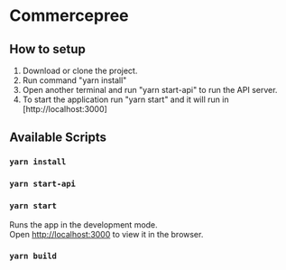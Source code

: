 # Commercepree

## How to setup

1. Download or clone the project.
2. Run command "yarn install"
3. Open another terminal and run "yarn start-api" to run the API server.
4. To start the application run "yarn start" and it will run in [http://localhost:3000] 

## Available Scripts

### `yarn install`

### `yarn start-api`

### `yarn start`
Runs the app in the development mode.\
Open [http://localhost:3000](http://localhost:3000) to view it in the browser.

### `yarn build`

